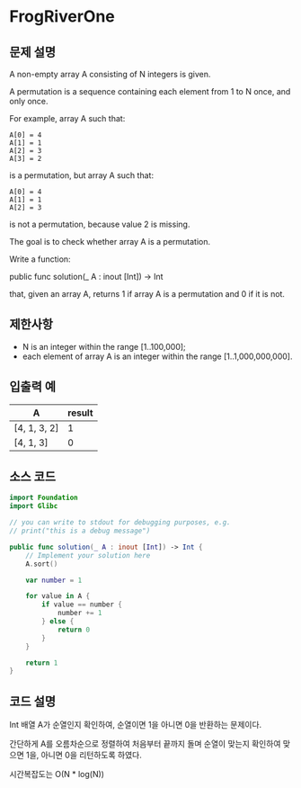 # FrogRiverOne

## 문제 설명
A non-empty array A consisting of N integers is given.

A permutation is a sequence containing each element from 1 to N once, and only once.

For example, array A such that:

    A[0] = 4
    A[1] = 1
    A[2] = 3
    A[3] = 2
is a permutation, but array A such that:

    A[0] = 4
    A[1] = 1
    A[2] = 3
is not a permutation, because value 2 is missing.

The goal is to check whether array A is a permutation.

Write a function:

public func solution(_ A : inout [Int]) -> Int

that, given an array A, returns 1 if array A is a permutation and 0 if it is not.

## 제한사항
 - N is an integer within the range [1..100,000];
 - each element of array A is an integer within the range [1..1,000,000,000].

## 입출력 예
| A | result |
| - | ------ |
|[4, 1, 3, 2]|    1   |
|[4, 1, 3]|    0   |


## 소스 코드
```Swift
import Foundation
import Glibc

// you can write to stdout for debugging purposes, e.g.
// print("this is a debug message")

public func solution(_ A : inout [Int]) -> Int {
    // Implement your solution here
    A.sort()

    var number = 1

    for value in A {
        if value == number {
            number += 1
        } else {
            return 0
        }
    }

    return 1
}
```

## 코드 설명
Int 배열 A가 순열인지 확인하여, 순열이면 1을 아니면 0을 반환하는 문제이다.

간단하게 A를 오름차순으로 정렬하여 처음부터 끝까지 돌며 순열이 맞는지 확인하여 맞으면 1을, 아니면 0을 리턴하도록 하였다.

시간복잡도는 O(N * log(N))